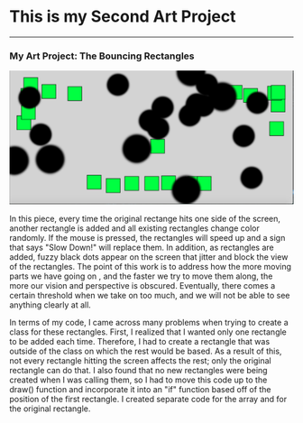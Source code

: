 # This is my Second Art Project
------

### My Art Project: The Bouncing Rectangles 
![Sarah Perrin](images/screenshotdots.png?raw=true "Sarah Perrin")

In this piece, every time the original rectange hits one side of the screen, another rectangle is added and all existing rectangles change color randomly. If the mouse is pressed, the rectangles will speed up and a sign that says "Slow Down!" will replace them. In addition, as rectangles are added, fuzzy black dots appear on the screen that jitter and block the view of the rectangles. The point of this work is to address how the more moving parts we have going on , and the faster we try to move them along, the more our vision and perspective is obscured. Eventually, there comes a certain threshold when we take on too much, and we will not be able to see anything clearly at all.

In terms of my code, I came across many problems when trying to create a class for these rectangles. First, I realized that I wanted only one rectangle to be added each time. Therefore, I had to create a rectangle that was outside of the class on which the rest would be based. As a result of this, not every rectangle hitting the screen affects the rest; only the original rectangle can do that. I also found that no new rectangles were being created when I was calling them, so I had to move this code up to the draw() function and incorporate it into an "if" function based off of the position of the first rectangle. I created separate code for the array and for the original rectangle.




